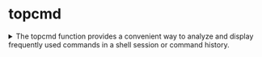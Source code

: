 # topcmd

<details>
  <summary> The topcmd function provides a convenient way to analyze and display frequently used commands in a shell session or command history. </summary>

## Description

The function starts with a conditional statement that checks if the first argument ($1) is empty. If it is, it means no argument was provided, and the function proceeds to display the most frequently used commands in the current session.

If an argument is provided, the function uses a case statement to handle different argument options. The following options are supported:

 `-v` - Displays the most frequently used commands divided by the provided arguments.

 `-vx` - Displays the most frequently used commands in the entire command history divided by the provided arguments.

 `-c` - Displays an example configuration for the history function.

 `-h` or `--help` - Displays detailed usage instructions and examples.

Within the topcmd function, there are several nested functions (topcmd_invalid, topcmd_help, and history_conf) that are used to display help information and example configurations.

The main logic of the topcmd function involves using the history command and awk to process and count the commands. The output is then formatted and displayed using various shell commands (grep, sort, nl, head, column) to achieve a tabular representation of the data.

Depending on the argument option, the function either uses the history command to analyze the current session or uses the fc command to analyze the entire command history stored in a file specified by the $HISTFILE environment variable.

The function uses ANSI escape sequences to format and colorize the output, providing visual cues and highlighting important information.
  
</details>
